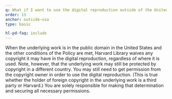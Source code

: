```yaml
---
q: What if I want to use the digital reproduction outside of the United States? Would the policy apply?
order: 13
anchor: outside-usa
type: basic

hl-pd-faq: include
---
```

When the underlying work is in the public domain in the United States and the other conditions of the Policy are met, Harvard Library waives any copyright it may have in the digital reproduction, regardless of where it is used. Note, however, that the underlying work may still be protected by copyright in a different country. You may still need to get permission from the copyright owner in order to use the digital reproduction. (This is true whether the holder of foreign copyright in the underlying work is a third party or Harvard.) You are solely responsible for making that determination and securing all necessary permissions.

